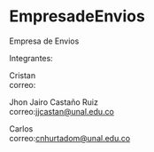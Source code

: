 # EmpresadeEnvios
Empresa de Envios

Integrantes:

Cristan      
correo:

Jhon Jairo Castaño Ruiz       
correo:jjcastan@unal.edu.co

Carlos       
correo:cnhurtadom@unal.edu.co


